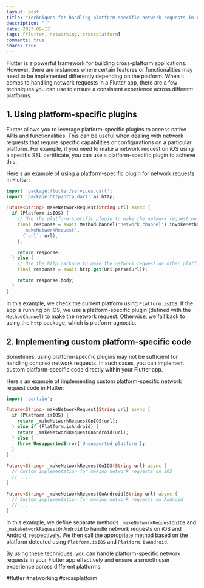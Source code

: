 ```yaml
---
layout: post
title: "Techniques for handling platform-specific network requests in Flutter apps."
description: " "
date: 2023-09-17
tags: [flutter, networking, crossplatform]
comments: true
share: true
---
```


Flutter is a powerful framework for building cross-platform applications. However, there are instances where certain features or functionalities may need to be implemented differently depending on the platform. When it comes to handling network requests in a Flutter app, there are a few techniques you can use to ensure a consistent experience across different platforms.

## 1. Using platform-specific plugins

Flutter allows you to leverage platform-specific plugins to access native APIs and functionalities. This can be useful when dealing with network requests that require specific capabilities or configurations on a particular platform. For example, if you need to make a network request on iOS using a specific SSL certificate, you can use a platform-specific plugin to achieve this.

Here's an example of using a platform-specific plugin for network requests in Flutter:

```dart
import 'package:flutter/services.dart';
import 'package:http/http.dart' as http;

Future<String> makeNetworkRequest(String url) async {
  if (Platform.isIOS) {
    // Use the platform-specific plugin to make the network request on iOS
    final response = await MethodChannel('network_channel').invokeMethod(
      'makeNetworkRequest',
      {'url': url},
    );

    return response;
  } else {
    // Use the http package to make the network request on other platforms
    final response = await http.get(Uri.parse(url));

    return response.body;
  }
}
```

In this example, we check the current platform using `Platform.isIOS`. If the app is running on iOS, we use a platform-specific plugin (defined with the `MethodChannel`) to make the network request. Otherwise, we fall back to using the `http` package, which is platform-agnostic.

## 2. Implementing custom platform-specific code

Sometimes, using platform-specific plugins may not be sufficient for handling complex network requests. In such cases, you can implement custom platform-specific code directly within your Flutter app.

Here's an example of implementing custom platform-specific network request code in Flutter:

```dart
import 'dart:io';

Future<String> makeNetworkRequest(String url) async {
  if (Platform.isIOS) {
    return _makeNetworkRequestOnIOS(url);
  } else if (Platform.isAndroid) {
    return _makeNetworkRequestOnAndroid(url);
  } else {
    throw UnsupportedError('Unsupported platform');
  }
}

Future<String> _makeNetworkRequestOnIOS(String url) async {
  // Custom implementation for making network requests on iOS
  // ...
}

Future<String> _makeNetworkRequestOnAndroid(String url) async {
  // Custom implementation for making network requests on Android
  // ...
}
```

In this example, we define separate methods `_makeNetworkRequestOnIOS` and `_makeNetworkRequestOnAndroid` to handle network requests on iOS and Android, respectively. We then call the appropriate method based on the platform detected using `Platform.isIOS` and `Platform.isAndroid`.

By using these techniques, you can handle platform-specific network requests in your Flutter app effectively and ensure a smooth user experience across different platforms.

#flutter #networking #crossplatform